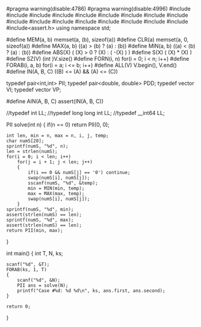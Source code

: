#pragma warning(disable:4786)
#pragma warning(disable:4996)
#include<list>
#include<iostream>
#include<cstdio>
#include<algorithm>
#include<vector>
#include<set>
#include<map>
#include<functional>
#include<string>
#include<cstring>
#include<cstdlib>
#include<queue>
#include<utility>
#include<fstream>
#include<sstream>
#include<cmath>
#include<stack>
#include<assert.h>
using namespace std;

#define MEM(a, b) memset(a, (b), sizeof(a))
#define CLR(a) memset(a, 0, sizeof(a))
#define MAX(a, b) ((a) > (b) ? (a) : (b))
#define MIN(a, b) ((a) < (b) ? (a) : (b))
#define ABS(X) ( (X) > 0 ? (X) : ( -(X) ) )
#define S(X) ( (X) * (X) )
#define SZ(V) (int )V.size()
#define FORN(i, n) for(i = 0; i < n; i++)
#define FORAB(i, a, b) for(i = a; i <= b; i++)
#define ALL(V) V.begin(), V.end()
#define IN(A, B, C)  ((B) <= (A) && (A) <= (C))

typedef pair<int,int> PII;
typedef pair<double, double> PDD;
typedef vector<int> VI;
typedef vector<PII > VP;

#define AIN(A, B, C) assert(IN(A, B, C))

//typedef int LL;
//typedef long long int LL;
//typedef __int64 LL;

PII solve(int n)
{
	if(n == 0) return PII(0, 0);

	int len, min = n, max = n, i, j, temp;
	char numS[20];
	sprintf(numS, "%d", n);
	len = strlen(numS);
	for(i = 0; i < len; i++)
		for(j = i + 1; j < len; j++)
		{
			if(i == 0 && numS[j] == '0') continue;
			swap(numS[i], numS[j]);
			sscanf(numS, "%d", &temp);
			min = MIN(min, temp);
			max = MAX(max, temp);
			swap(numS[i], numS[j]);
		}
	sprintf(numS, "%d", min);
	assert(strlen(numS) == len);
	sprintf(numS, "%d", max);
	assert(strlen(numS) == len);
	return PII(min, max);
}

int main()
{
	int T, N, ks;

	scanf("%d", &T);
	FORAB(ks, 1, T)
	{
		scanf("%d", &N);
		PII ans = solve(N);
		printf("Case #%d: %d %d\n", ks, ans.first, ans.second);
	}

	return 0;
}
